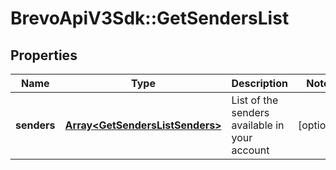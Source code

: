 # BrevoApiV3Sdk::GetSendersList

## Properties
Name | Type | Description | Notes
------------ | ------------- | ------------- | -------------
**senders** | [**Array&lt;GetSendersListSenders&gt;**](GetSendersListSenders.md) | List of the senders available in your account | [optional] 


